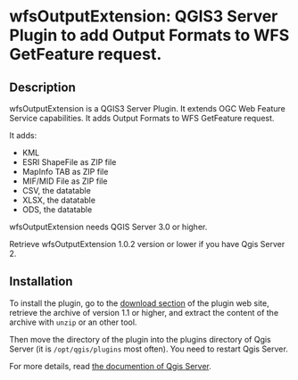 wfsOutputExtension: QGIS3 Server Plugin to add Output Formats to WFS GetFeature request.
==========================================================================================

Description
---------------

wfsOutputExtension is a QGIS3 Server Plugin. It extends OGC Web Feature Service capabilities. It adds Output Formats to WFS GetFeature request.

It adds:
* KML
* ESRI ShapeFile as ZIP file
* MapInfo TAB as ZIP file
* MIF/MID File as ZIP file
* CSV, the datatable
* XLSX, the datatable
* ODS, the datatable

wfsOutputExtension needs QGIS Server 3.0 or higher.
 
Retrieve wfsOutputExtension 1.0.2 version or lower if you have Qgis Server 2.


Installation
------------

To install the plugin, go to the [download section](https://github.com/3liz/qgis-wfsOutputExtension/releases)
of the plugin web site, retrieve the archive of version 1.1 or higher, and 
extract the content of the archive with `unzip` or an other tool.

Then move the directory of the plugin into the plugins directory of Qgis Server
(it is `/opt/qgis/plugins` most often). You need to restart Qgis Server.

For more details, read [the documention of Qgis Server](https://docs.qgis.org/3.4/en/docs/user_manual/working_with_ogc/server/plugins.html#installation).

